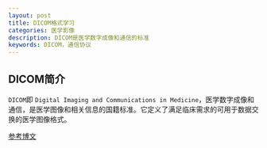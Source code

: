 ```yaml
---
layout: post
title: DICOM格式学习
categories: 医学影像
description: DICOM是医学数字成像和通信的标准
keywords: DICOM，通信协议
---
```


## DICOM简介
`DICOM`即 `Digital Imaging and Communications in Medicine`，医学数字成像和通信，是医学图像和相关信息的国籍标准。它定义了满足临床需求的可用于数据交换的医学图像格式。

[参考博文](http://blog.csdn.net/zssureqh/article/details/41016091)